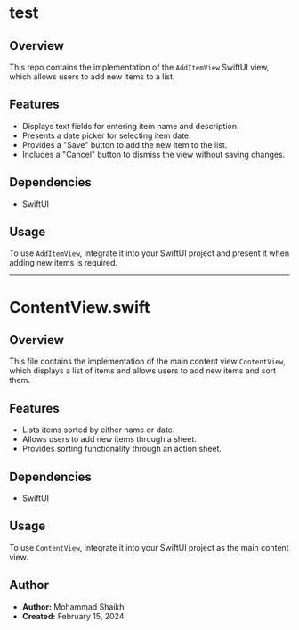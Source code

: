 # test

## Overview

This repo contains the implementation of the `AddItemView` SwiftUI view, which allows users to add new items to a list.

## Features

- Displays text fields for entering item name and description.
- Presents a date picker for selecting item date.
- Provides a "Save" button to add the new item to the list.
- Includes a "Cancel" button to dismiss the view without saving changes.

## Dependencies

- SwiftUI

## Usage

To use `AddItemView`, integrate it into your SwiftUI project and present it when adding new items is required.

---

# ContentView.swift

## Overview

This file contains the implementation of the main content view `ContentView`, which displays a list of items and allows users to add new items and sort them.

## Features

- Lists items sorted by either name or date.
- Allows users to add new items through a sheet.
- Provides sorting functionality through an action sheet.

## Dependencies

- SwiftUI

## Usage

To use `ContentView`, integrate it into your SwiftUI project as the main content view.

## Author

- **Author:** Mohammad Shaikh
- **Created:** February 15, 2024

